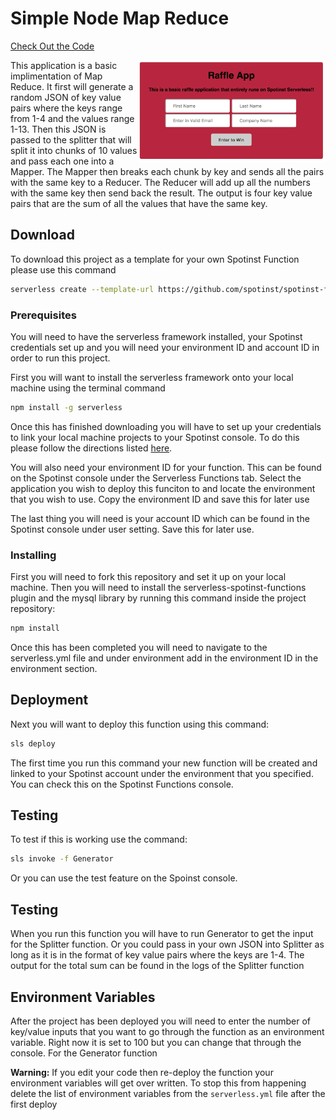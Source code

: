 # Simple Node Map Reduce

[Check Out the Code](https://github.com/spotinst/spotinst-functions-examples/tree/master/node-map-reduce)

<img align="right" width="300" src="../assets/raffle-app.png" />

This application is a basic implimentation of Map Reduce. It first will generate a random JSON of key value pairs where the keys range from 1-4 and the values range 1-13. Then this JSON is passed to the splitter that will split it into chunks of 10 values and pass each one into a Mapper. The Mapper then breaks each chunk by key and sends all the pairs with the same key to a Reducer. The Reducer will add up all the numbers with the same key then send back the result. The output is four key value pairs that are the sum of all the values that have the same key.

## Download

To download this project as a template for your own Spotinst Function please use this command

```bash
serverless create --template-url https://github.com/spotinst/spotinst-functions-examples/tree/master/node-map-reduce
```


### Prerequisites

You will need to have the serverless framework installed, your Spotinst credentials set up and you will need your environment ID and account ID in order to run this project. 

First you will want to install the serverless framework onto your local machine using the terminal command

```bash
npm install -g serverless
```

Once this has finished downloading you will have to set up your credentials to link your local machine projects to your Spotinst console. To do this please follow the directions listed [here](https://serverless.com/framework/docs/providers/spotinst/guide/credentials/).

You will also need your environment ID for your function. This can be found on the Spotinst console under the Serverless Functions tab. Select the application you wish to deploy this funciton to and locate the environment that you wish to use. Copy the environment ID and save this for later use

The last thing you will need is your account ID which can be found in the Spotinst console under user setting. Save this for later use. 

### Installing

First you will need to fork this repository and set it up on your local machine. Then you will need to install the serverless-spotinst-functions plugin and the mysql library by running this command inside the project repository:

```bash
npm install
```

Once this has been completed you will need to navigate to the serverless.yml file and under environment add in the environment ID in the environment section.

## Deployment

Next you will want to deploy this function using this command:

```bash
sls deploy
```

The first time you run this command your new function will be created and linked to your Spotinst account under the environment that you specified. You can check this on the Spotinst Functions console. 

## Testing

To test if this is working use the command:

```bash
sls invoke -f Generator
```

Or you can use the test feature on the Spoinst console. 

## Testing

When you run this function you will have to run Generator to get the input for the Splitter function. Or you could pass in your own JSON into Splitter as long as it is in the format of key value pairs where the keys are 1-4. The output for the total sum can be found in the logs of the Splitter function

## Environment Variables

After the project has been deployed you will need to enter the number of key/value inputs that you want to go through the function as an environment variable. Right now it is set to 100 but you can change that through the console. For the Generator function

**Warning:** If you edit your code then re-deploy the function your environment variables will get over written. To stop this from happening delete the list of environment variables from the `serverless.yml` file after the first deploy
